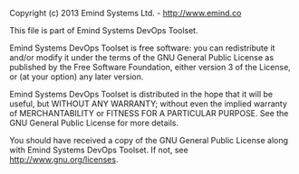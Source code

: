 Copyright (c) 2013 Emind Systems Ltd. - http://www.emind.co

This file is part of Emind Systems DevOps Toolset.

Emind Systems DevOps Toolset is free software: you can redistribute it and/or modify it under the terms of the GNU General Public License as published by the Free Software Foundation, either version 3 of the License, or (at your option) any later version.

Emind Systems DevOps Toolset is distributed in the hope that it will be useful, but WITHOUT ANY WARRANTY; without even the implied warranty of MERCHANTABILITY or FITNESS FOR A PARTICULAR PURPOSE. See the GNU General Public License for more details.

You should have received a copy of the GNU General Public License along with Emind Systems DevOps Toolset. If not, see http://www.gnu.org/licenses.
